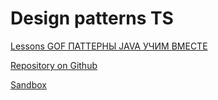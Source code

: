 # Design patterns TS

[Lessons GOF ПАТТЕРНЫ JAVA УЧИМ ВМЕСТЕ](https://coursehunter.net/course/gof-patterny-java-uchim-vmeste)

[Repository on Github]( https://github.com/volodymyrkr/DesignPatternsTS.git)

[Sandbox](https://codesandbox.io/s/designpatternsts-lfi54)

